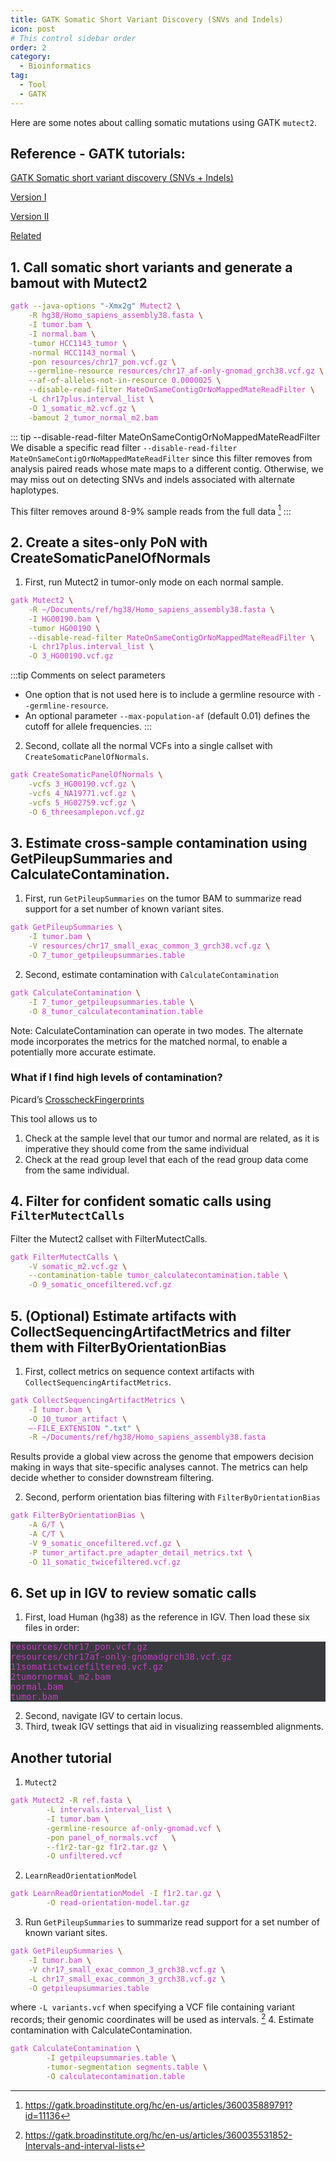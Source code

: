 ```yaml
---
title: GATK Somatic Short Variant Discovery (SNVs and Indels)
icon: post
# This control sidebar order
order: 2
category:
  - Bioinformatics
tag:
  - Tool
  - GATK
---
```

Here are some notes about calling somatic mutations using GATK `mutect2`.

## Reference - GATK tutorials:

[GATK Somatic short variant discovery (SNVs + Indels)](https://gatk.broadinstitute.org/hc/en-us/articles/360035894731-Somatic-short-variant-discovery-SNVs-Indels-)

[Version I](https://gatk.broadinstitute.org/hc/en-us/articles/360035889791?id=11136)

[Version II](https://gatk.broadinstitute.org/hc/en-us/articles/360035531132)

[Related](https://gatk.broadinstitute.org/hc/en-us/articles/360035890491?id=11127)

## 1. Call somatic short variants and generate a bamout with Mutect2
```sh
gatk --java-options "-Xmx2g" Mutect2 \
    -R hg38/Homo_sapiens_assembly38.fasta \
    -I tumor.bam \
    -I normal.bam \
    -tumor HCC1143_tumor \
    -normal HCC1143_normal \
    -pon resources/chr17_pon.vcf.gz \
    --germline-resource resources/chr17_af-only-gnomad_grch38.vcf.gz \
    --af-of-alleles-not-in-resource 0.0000025 \
    --disable-read-filter MateOnSameContigOrNoMappedMateReadFilter \
    -L chr17plus.interval_list \
    -O 1_somatic_m2.vcf.gz \
    -bamout 2_tumor_normal_m2.bam
```
::: tip --disable-read-filter MateOnSameContigOrNoMappedMateReadFilter
We disable a specific read filter `--disable-read-filter
MateOnSameContigOrNoMappedMateReadFilter` since this filter removes from analysis paired reads whose mate maps to a different contig. Otherwise, we may miss out on detecting SNVs and indels associated with alternate haplotypes. 

This filter removes around 8-9% sample reads from the full data [^GATK_SNV]
:::
## 2. Create a sites-only PoN with CreateSomaticPanelOfNormals
1. First, run Mutect2 in tumor-only mode on each normal sample.
```sh
gatk Mutect2 \
    -R ~/Documents/ref/hg38/Homo_sapiens_assembly38.fasta \
    -I HG00190.bam \
    -tumor HG00190 \
    --disable-read-filter MateOnSameContigOrNoMappedMateReadFilter \
    -L chr17plus.interval_list \
    -O 3_HG00190.vcf.gz
```
:::tip Comments on select parameters
- One option that is not used here is to include a germline resource with `--germline-resource`. 
- An optional parameter `--max-population-af` (default 0.01) defines the cutoff for allele frequencies.
:::

2. Second, collate all the normal VCFs into a single callset with `CreateSomaticPanelOfNormals`.
```sh
gatk CreateSomaticPanelOfNormals \
    -vcfs 3_HG00190.vcf.gz \
    -vcfs 4_NA19771.vcf.gz \
    -vcfs 5_HG02759.vcf.gz \
    -O 6_threesamplepon.vcf.gz
```

## 3. Estimate cross-sample contamination using GetPileupSummaries and CalculateContamination.

1. First, run `GetPileupSummaries` on the tumor BAM to summarize read support for a set number of known variant sites. 
```sh
gatk GetPileupSummaries \
    -I tumor.bam \
    -V resources/chr17_small_exac_common_3_grch38.vcf.gz \
    -O 7_tumor_getpileupsummaries.table
```

2. Second, estimate contamination with `CalculateContamination`
```sh
gatk CalculateContamination \
    -I 7_tumor_getpileupsummaries.table \
    -O 8_tumor_calculatecontamination.table
```

Note: CalculateContamination can operate in two modes. The alternate mode incorporates the metrics for the matched normal, to enable a potentially more accurate estimate.

### What if I find high levels of contamination?
Picard’s [CrosscheckFingerprints](https://gatk.broadinstitute.org/hc/en-us/articles/360036364232-CrosscheckFingerprints-Picard-)

This tool allows us to 
1. Check at the sample level that our tumor and normal are related, as it is imperative they should come from the same individual
2. Check at the read group level that each of the read group data come from the same individual.

## 4. Filter for confident somatic calls using `FilterMutectCalls`
Filter the Mutect2 callset with FilterMutectCalls.
```sh
gatk FilterMutectCalls \
    -V somatic_m2.vcf.gz \
    --contamination-table tumor_calculatecontamination.table \
    -O 9_somatic_oncefiltered.vcf.gz
```

## 5. (Optional) Estimate artifacts with CollectSequencingArtifactMetrics and filter them with FilterByOrientationBias
1. First, collect metrics on sequence context artifacts with `CollectSequencingArtifactMetrics`.

```sh
gatk CollectSequencingArtifactMetrics \
    -I tumor.bam \
    -O 10_tumor_artifact \
    –-FILE_EXTENSION ".txt" \
    -R ~/Documents/ref/hg38/Homo_sapiens_assembly38.fasta
```
Results provide a global view across the genome that empowers decision making in ways that site-specific analyses cannot. The metrics can help decide whether to consider downstream filtering.

2. Second, perform orientation bias filtering with `FilterByOrientationBias`
```sh
gatk FilterByOrientationBias \
    -A G/T \
    -A C/T \
    -V 9_somatic_oncefiltered.vcf.gz \
    -P tumor_artifact.pre_adapter_detail_metrics.txt \
    -O 11_somatic_twicefiltered.vcf.gz
```

## 6. Set up in IGV to review somatic calls
1. First, load Human (hg38) as the reference in IGV. Then load these six files in order:
<pre>
resources/chr17_pon.vcf.gz
resources/chr17af-only-gnomadgrch38.vcf.gz
11somatictwicefiltered.vcf.gz
2tumornormal_m2.bam
normal.bam
tumor.bam
</pre>

2. Second, navigate IGV to certain locus.
3. Third, tweak IGV settings that aid in visualizing reassembled alignments.

## Another tutorial
1. `Mutect2`
```sh
gatk Mutect2 -R ref.fasta \
        -L intervals.interval_list \
        -I tumor.bam \
        -germline-resource af-only-gnomad.vcf \
        -pon panel_of_normals.vcf   \
        --f1r2-tar-gz f1r2.tar.gz \
        -O unfiltered.vcf
```
2. `LearnReadOrientationModel`
```sh
gatk LearnReadOrientationModel -I f1r2.tar.gz \
        -O read-orientation-model.tar.gz
```
3. Run `GetPileupSummaries` to summarize read support for a set number of known variant sites.
```sh
gatk GetPileupSummaries \
    -I tumor.bam \
    -V chr17_small_exac_common_3_grch38.vcf.gz \
    -L chr17_small_exac_common_3_grch38.vcf.gz \
    -O getpileupsummaries.table
```
where `-L variants.vcf` when specifying a VCF file containing variant records; their genomic coordinates will be used as intervals. [^GATK_interval]
4. Estimate contamination with CalculateContamination.
```sh
gatk CalculateContamination \
        -I getpileupsummaries.table \
        -tumor-segmentation segments.table \
        -O calculatecontamination.table
```

<style>
pre {
  background-color:#38393d;
  /* color: #FF33F3; */
  /* color: #33F3FF; */
  color: #BF40BF
}
</style>

[^GATK_SNV]:https://gatk.broadinstitute.org/hc/en-us/articles/360035889791?id=11136
[^GATK_interval]: https://gatk.broadinstitute.org/hc/en-us/articles/360035531852-Intervals-and-interval-lists